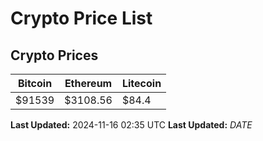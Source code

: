 # Crypto Price List

## Crypto Prices
| Bitcoin | Ethereum | Litecoin |
| ------- | -------- | -------- |
| $91539 | $3108.56 | $84.4 |
**Last Updated:** 2024-11-16 02:35 UTC
**Last Updated:** $DATE$

